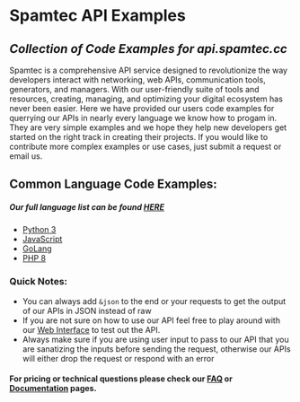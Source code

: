 # Spamtec API Examples
## _Collection of Code Examples for api.spamtec.cc_

Spamtec is a comprehensive API service designed to revolutionize the way developers interact with networking, web APIs, communication tools, generators, and managers. With our user-friendly suite of tools and resources, creating, managing, and optimizing your digital ecosystem has never been easier. Here we have provided our users code examples for querrying our APIs in nearly every language we know how to progam in. They are very simple examples and we hope they help new developers get started on the right track in creating their projects. If you would like to contribute more complex examples or use cases, just submit a request or email us. 

## Common Language Code Examples:
 ##### _Our full language list can be found [HERE](https://github.com/13ThPillarDivision/SpamtecAPIExamples/blob/main/Info/Readme.md)_
- [Python 3](https://github.com/13ThPillarDivision/SpamtecAPIExamples/blob/main/Python3-ApiRequest.py)
- [JavaScript](https://github.com/13ThPillarDivision/SpamtecAPIExamples/blob/main/ApiRequest.js)
- [GoLang](https://github.com/13ThPillarDivision/SpamtecAPIExamples/blob/main/ApiRequest.go)
- [PHP 8](https://github.com/13ThPillarDivision/SpamtecAPIExamples/blob/main/php8-ApiRequest.php)

### Quick Notes:

- You can always add `&json` to the end or your requests to get the output of our APIs in JSON instead of raw
- If you are not sure on how to use our API feel free to play around with our [Web Interface](https://api.spamtec.cc/web) to test out the API. 
- Always make sure if you are using user input to pass to our API that you are sanatizing the inputs before sending the request, otherwise our APIs will either drop the request or respond with an error

#### For pricing or technical questions please check our [FAQ](https://api.spamtec.cc/pricing#faq) or [Documentation](https://api.spamtec.cc/docs) pages. 
